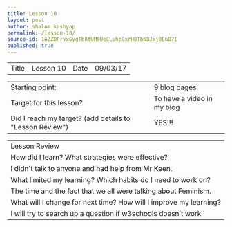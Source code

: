 ```yaml
---
title: Lesson 10
layout: post
author: shalom.kashyap
permalink: /lesson-10/
source-id: 1AZZDFrvxGygTb8tUM8UeCLuhcCxrHBTbKBJxj0EuB7I
published: true
---
```

<table>
  <tr>
    <td>Title</td>
    <td>Lesson 10</td>
    <td>Date</td>
    <td>09/03/17</td>
  </tr>
</table>


<table>
  <tr>
    <td>Starting point:</td>
    <td>9 blog pages</td>
  </tr>
  <tr>
    <td>Target for this lesson?</td>
    <td>To have a video in my blog</td>
  </tr>
  <tr>
    <td>Did I reach my target? 
(add details to "Lesson Review")</td>
    <td>YES!!!</td>
  </tr>
</table>


<table>
  <tr>
    <td>Lesson Review</td>
  </tr>
  <tr>
    <td>How did I learn? What strategies were effective? </td>
  </tr>
  <tr>
    <td>I didn't talk to anyone and had help from Mr Keen.</td>
  </tr>
  <tr>
    <td>What limited my learning? Which habits do I need to work on? </td>
  </tr>
  <tr>
    <td>The time and the fact that we all were talking about Feminism.
</td>
  </tr>
  <tr>
    <td>What will I change for next time? How will I improve my learning?</td>
  </tr>
  <tr>
    <td>I will try to search up a question if w3schools doesn’t work</td>
  </tr>
</table>


   

